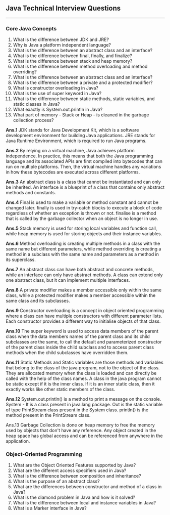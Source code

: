 ## Java Technical Interview Questions
---
### Core Java Concepts 
1. What is the difference between JDK and JRE? 
2. Why is Java a platform independent language? 
3. What is the difference between an abstract class and an interface? 
4. What is the difference between final, finally, and finalize? 
5. What is the difference between stack and heap memory? 
6. What is the difference between method overloading and method overriding? 
7. What is the difference between an abstract class and an interface? 
8. What is the difference between a private and a protected modifier? 
9. What is constructor overloading in Java? 
10. What is the use of super keyword in Java? 
11. What is the difference between static methods, static variables, and static classes in Java? 
12. What exactly is System.out.println in Java? 
13. What part of memory - Stack or Heap - is cleaned in the garbage collection process?

__Ans.1__
JDK stands for Java Development Kit, which is a software development environment for building Java applications. JRE stands for Java Runtime Environment, which is required to run Java programs. 

__Ans.2__ 
By relying on a virtual machine, Java achieves platform independence. In practice, this means that both the Java programming language and its associated APIs are first compiled into bytecodes that can run on multiple platforms. Then, the virtual machine handles any variations in how these bytecodes are executed across different platforms. 

__Ans.3__ 
An abstract class is a class that cannot be instantiated and can only be inherited. An interface is a blueprint of a class that contains only abstract methods and constants. 

__Ans.4__
Final is used to make a variable or method constant and cannot be changed later. finally is used in try-catch blocks to execute a block of code regardless of whether an exception is thrown or not. finalise is a method that is called by the garbage collector when an object is no longer in use. 

**Ans.5** 
Stack memory is used for storing local variables and function call, while heap memory is used for storing objects and their instance variables. 

**Ans.6** 
Method overloading is creating multiple methods in a class with the same name but different parameters, while method overriding is creating a method in a subclass with the same name and parameters as a method in its superclass. 

**Ans.7** 
An abstract class can have both abstract and concrete methods, while an interface can only have abstract methods. A class can extend only one abstract class, but it can implement multiple interfaces. 

**Ans.8** 
A private modifier makes a member accessible only within the same class, while a protected modifier makes a member accessible within the same class and its subclasses. 

**Ans.9** 
Constructor overloading is a concept in object oriented programming where a class can have multiple constructors with different parameter lists. Each constructor provides a different way to initialise objects of that class. 

**Ans.10** 
The super keyword is used to access data members of the parent class when the data members names of the parent class and its child subclasses are the same, to call the default and parameterized constructor of the parent class inside the child subclass and to access parent class methods when the child subclasses have overridden them. 

**Ans.11** 
Static Methods and Static variables are those methods and variables that belong to the class of the java program, not to the object of the class. They are allocated memory when the class is loaded and can directly be called with the help of the class names. A class in the java program cannot be static except if it is the inner class. If it is an inner static class, then it exactly works like other static members of the class. 

**Ans.12** 
System.out.println() is a method to print a message on the console. System - It is a class present in java.lang package. Out is the static variable of type PrintStream class present in the System class. println() is the method present in the PrintStream class. 

Ans.13 Garbage Collection is done on heap memory to free the memory used by objects that don't have any reference. Any object created in the heap space has global access and can be referenced from anywhere in the application.

### Object-Oriented Programming
1. What are the Object Oriented Features supported by Java? 
2. What are the different access specifiers used in Java? 
3. What is the difference between composition and inheritance? 
4. What is the purpose of an abstract class? 
5. What are the differences between constructor and method of a class in Java? 
6. What is the diamond problem in Java and how is it solved? 
7. What is the difference between local and instance variables in Java? 
8. What is a Marker interface in Java?
